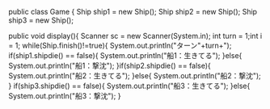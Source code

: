 public class Game { Ship ship1 = new Ship(); Ship ship2 = new Ship(); Ship ship3 = new Ship();

public void display(){ Scanner sc = new Scanner(System.in);
int turn = 1;int i = 1;
while(Ship.finish()!=true){ 
System.out.println("ターン"+turn+"); 
if(ship1.shipdie() == false){
System.out.println("船1：生きてる"); 
}else{ System.out.println("船1：撃沈"); 
}if(ship2.shipdie() == false){
System.out.println("船2：生きてる");
}else{ System.out.println("船2：撃沈"); 
} if(ship3.shipdie() == false){
System.out.println("船3：生きてる"); 
}else{ System.out.println("船3：撃沈");
}
